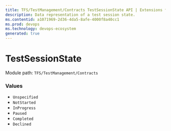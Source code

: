 ```yaml
---
title: TFS/TestManagement/Contracts TestSessionState API | Extensions for Azure DevOps Services
description: Data representation of a test session state.
ms.contentid: a1071969-2d36-4da5-8afe-4000f8a40cc1
ms.prod: devops
ms.technology: devops-ecosystem
generated: true
---
```


# TestSessionState

Module path: `TFS/TestManagement/Contracts`


### Values

* `Unspecified` 
* `NotStarted` 
* `InProgress` 
* `Paused` 
* `Completed` 
* `Declined`